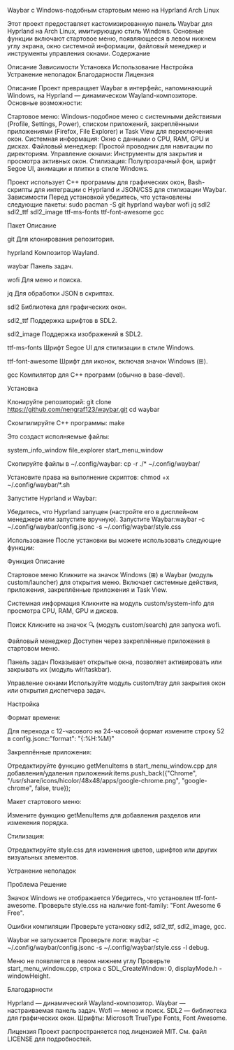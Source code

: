 Waybar с Windows-подобным стартовым меню на Hyprland Arch Linux

Этот проект предоставляет кастомизированную панель Waybar для Hyprland на Arch Linux, имитирующую стиль Windows. Основные функции включают стартовое меню, появляющееся в левом нижнем углу экрана, окно системной информации, файловый менеджер и инструменты управления окнами.
Содержание

Описание
Зависимости
Установка
Использование
Настройка
Устранение неполадок
Благодарности
Лицензия

Описание
Проект превращает Waybar в интерфейс, напоминающий Windows, на Hyprland — динамическом Wayland-композиторе. Основные возможности:

Стартовое меню: Windows-подобное меню с системными действиями (Profile, Settings, Power), списком приложений, закреплёнными приложениями (Firefox, File Explorer) и Task View для переключения окон.
Системная информация: Окно с данными о CPU, RAM, GPU и дисках.
Файловый менеджер: Простой проводник для навигации по директориям.
Управление окнами: Инструменты для закрытия и просмотра активных окон.
Стилизация: Полупрозрачный фон, шрифт Segoe UI, анимации и плитки в стиле Windows.

Проект использует C++ программы для графических окон, Bash-скрипты для интеграции с Hyprland и JSON/CSS для стилизации Waybar.
Зависимости
Перед установкой убедитесь, что установлены следующие пакеты:
sudo pacman -S git hyprland waybar wofi jq sdl2 sdl2_ttf sdl2_image ttf-ms-fonts ttf-font-awesome gcc




Пакет
Описание



git
Для клонирования репозитория.


hyprland
Композитор Wayland.


waybar
Панель задач.


wofi
Для меню и поиска.


jq
Для обработки JSON в скриптах.


sdl2
Библиотека для графических окон.


sdl2_ttf
Поддержка шрифтов в SDL2.


sdl2_image
Поддержка изображений в SDL2.


ttf-ms-fonts
Шрифт Segoe UI для стилизации в стиле Windows.


ttf-font-awesome
Шрифт для иконок, включая значок Windows (⊞).


gcc
Компилятор для C++ программ (обычно в base-devel).


Установка

Клонируйте репозиторий:
git clone https://github.com/nengraf123/waybar.git
cd waybar


Скомпилируйте C++ программы:
make

Это создаст исполняемые файлы:

system_info_window
file_explorer
start_menu_window


Скопируйте файлы в ~/.config/waybar:
cp -r ./* ~/.config/waybar/


Установите права на выполнение скриптов:
chmod +x ~/.config/waybar/*.sh


Запустите Hyprland и Waybar:

Убедитесь, что Hyprland запущен (настройте его в дисплейном менеджере или запустите вручную).
Запустите Waybar:waybar -c ~/.config/waybar/config.jsonc -s ~/.config/waybar/style.css





Использование
После установки вы можете использовать следующие функции:



Функция
Описание



Стартовое меню
Кликните на значок Windows (⊞) в Waybar (модуль custom/launcher) для открытия меню. Включает системные действия, приложения, закреплённые приложения и Task View.


Системная информация
Кликните на модуль custom/system-info для просмотра CPU, RAM, GPU и дисков.


Поиск
Кликните на значок 🔍 (модуль custom/search) для запуска wofi.


Файловый менеджер
Доступен через закреплённые приложения в стартовом меню.


Панель задач
Показывает открытые окна, позволяет активировать или закрывать их (модуль wlr/taskbar).


Управление окнами
Используйте модуль custom/tray для закрытия окон или открытия диспетчера задач.


Настройка

Формат времени:

Для перехода с 12-часового на 24-часовой формат измените строку 52 в config.jsonc:"format": "{:%H:%M}"




Закреплённые приложения:

Отредактируйте функцию getMenuItems в start_menu_window.cpp для добавления/удаления приложений:items.push_back({"Chrome", "/usr/share/icons/hicolor/48x48/apps/google-chrome.png", "google-chrome", false, true});




Макет стартового меню:

Измените функцию getMenuItems для добавления разделов или изменения порядка.


Стилизация:

Отредактируйте style.css для изменения цветов, шрифтов или других визуальных элементов.



Устранение неполадок



Проблема
Решение



Значок Windows не отображается
Убедитесь, что установлен ttf-font-awesome. Проверьте style.css на наличие font-family: "Font Awesome 6 Free".


Ошибки компиляции
Проверьте установку sdl2, sdl2_ttf, sdl2_image, gcc.


Waybar не запускается
Проверьте логи: waybar -c ~/.config/waybar/config.jsonc -s ~/.config/waybar/style.css -l debug.


Меню не появляется в левом нижнем углу
Проверьте start_menu_window.cpp, строка с SDL_CreateWindow: 0, displayMode.h - windowHeight.


Благодарности

Hyprland — динамический Wayland-композитор.
Waybar — настраиваемая панель задач.
Wofi — меню и поиск.
SDL2 — библиотека для графических окон.
Шрифты: Microsoft TrueType Fonts, Font Awesome.

Лицензия
Проект распространяется под лицензией MIT. См. файл LICENSE для подробностей.

